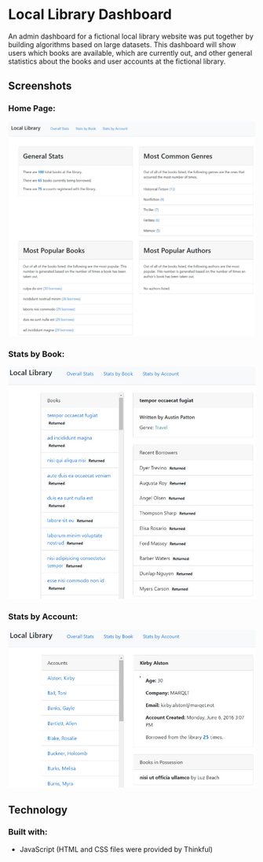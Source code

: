 # Local Library Dashboard
An admin dashboard for a fictional local library website was put together by building algorithms based on large datasets.
This dashboard will show users which books are available, which are currently out, and other general statistics about the books
and user accounts at the fictional library. 

## Screenshots
### Home Page:
![project-local-library-dashboard-screenshot](/screenshots/local-library-screenshot.jpg)


### Stats by Book:
![book stats screenshot](/screenshots/book-stats-screenshot.jpg)


### Stats by Account:
![account stats screenshot](/screenshots/account-stats-screenshot.jpg)

## Technology
### Built with:
- JavaScript (HTML and CSS files were provided by Thinkful)
